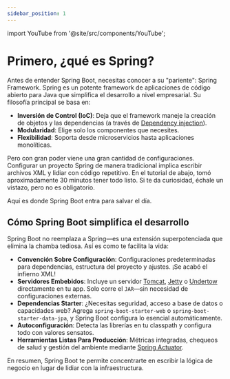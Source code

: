 ```yaml
---
sidebar_position: 1
---
```


import YouTube from '@site/src/components/YouTube';

# Primero, ¿qué es Spring?

Antes de entender Spring Boot, necesitas conocer a su "pariente": Spring Framework. Spring es un potente framework de aplicaciones de código abierto para Java que simplifica el desarrollo a nivel empresarial. Su filosofía principal se basa en:

* **Inversión de Control (IoC)**: Deja que el framework maneje la creación de objetos y las dependencias (a través de [Dependency injection](/lets-create-a-spring-boot-project/some-important-concepts#dependency-injection)).
* **Modularidad**: Elige solo los componentes que necesites.
* **Flexibilidad**: Soporta desde microservicios hasta aplicaciones monolíticas.

Pero con gran poder viene una gran cantidad de configuraciones. Configurar un proyecto Spring de manera tradicional implica escribir archivos XML y lidiar con código repetitivo. En el tutorial de abajo, tomó aproximadamente 30 minutos tener todo listo. Si te da curiosidad, échale un vistazo, pero no es obligatorio.

<YouTube id="e8aSyQo0nHo" />

Aquí es donde Spring Boot entra para salvar el día.

## Cómo Spring Boot simplifica el desarrollo

Spring Boot no reemplaza a Spring—es una extensión superpotenciada que elimina la chamba tediosa. Así es como te facilita la vida:

* **Convención Sobre Configuración**: Configuraciones predeterminadas para dependencias, estructura del proyecto y ajustes. ¡Se acabó el infierno XML!
* **Servidores Embebidos**: Incluye un servidor [Tomcat](https://tomcat.apache.org/), [Jetty](https://jetty.org/index.html) o [Undertow](https://undertow.io/) directamente en tu app. Solo corre el `JAR`—sin necesidad de configuraciones externas.
* **Dependencias Starter**: ¿Necesitas seguridad, acceso a base de datos o capacidades web? Agrega `spring-boot-starter-web` o `spring-boot-starter-data-jpa`, y Spring Boot configura lo esencial automáticamente.
* **Autoconfiguración**: Detecta las librerías en tu classpath y configura todo con valores sensatos.
* **Herramientas Listas Para Producción**: Métricas integradas, chequeos de salud y gestión del ambiente mediante [Spring Actuator](https://github.com/spring-projects/spring-boot/tree/v3.4.2/spring-boot-project/spring-boot-actuator).

En resumen, Spring Boot te permite concentrarte en escribir la lógica de negocio en lugar de lidiar con la infraestructura.
